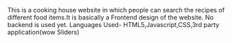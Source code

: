 This is a cooking house website in which people can search the recipes of different food items.It is basically a Frontend design of the website. No backend is used yet.
Languages Used- HTML5,Javascript,CSS,3rd party application(wow Sliders)
